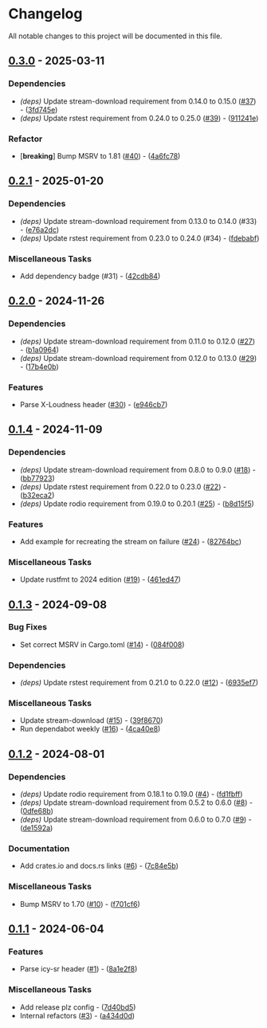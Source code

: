 # Changelog

All notable changes to this project will be documented in this file.

## [0.3.0](https://github.com/aschey/icy-metadata/compare/0.2.1..0.3.0) - 2025-03-11

### Dependencies

- *(deps)* Update stream-download requirement from 0.14.0 to 0.15.0 ([#37](https://github.com/aschey/icy-metadata/issues/37)) - ([3fd745e](https://github.com/aschey/icy-metadata/commit/3fd745e83bd0ebde481525f02415182862c09b81))
- *(deps)* Update rstest requirement from 0.24.0 to 0.25.0 ([#39](https://github.com/aschey/icy-metadata/issues/39)) - ([911241e](https://github.com/aschey/icy-metadata/commit/911241e0d8b87e021a0c66036ed5eee312878926))

### Refactor

- [**breaking**] Bump MSRV to 1.81 ([#40](https://github.com/aschey/icy-metadata/issues/40)) - ([4a6fc78](https://github.com/aschey/icy-metadata/commit/4a6fc78d5499f98d76cd5c0d0eaf750460e9ad43))

<!-- generated by git-cliff -->
## [0.2.1](https://github.com/aschey/stream-download-rs/compare/0.2.0..0.2.1) - 2025-01-20

### Dependencies

- *(deps)* Update stream-download requirement from 0.13.0 to 0.14.0 (#33) - ([e76a2dc](https://github.com/aschey/stream-download-rs/commit/e76a2dcfcb311e4709428bfe0057d6981a186b17))
- *(deps)* Update rstest requirement from 0.23.0 to 0.24.0 (#34) - ([fdebabf](https://github.com/aschey/stream-download-rs/commit/fdebabfbffe39c17e6e2854ceaf65792161987e1))

### Miscellaneous Tasks

- Add dependency badge (#31) - ([42cdb84](https://github.com/aschey/stream-download-rs/commit/42cdb84c7ceff8133e6d3505b3a4c022b25d454b))

<!-- generated by git-cliff -->
## [0.2.0](https://github.com/aschey/stream-download-rs/compare/0.1.4..0.2.0) - 2024-11-26

### Dependencies

- *(deps)* Update stream-download requirement from 0.11.0 to 0.12.0 ([#27](https://github.com/aschey/icy-metadata/pull/27)) - ([b1a0964](https://github.com/aschey/stream-download-rs/commit/b1a09640d470b7baeeaa991eb0e4102b4f664ea5))
- *(deps)* Update stream-download requirement from 0.12.0 to 0.13.0 ([#29](https://github.com/aschey/icy-metadata/pull/29)) - ([17b4e0b](https://github.com/aschey/stream-download-rs/commit/17b4e0b6ac7492d4281360efb23160fbc909a1ba))

### Features

- Parse X-Loudness header ([#30](https://github.com/aschey/icy-metadata/pull/30)) - ([e946cb7](https://github.com/aschey/stream-download-rs/commit/e946cb7cd727386e58e6338e1918641c8d5cd4ae))

<!-- generated by git-cliff -->
## [0.1.4](https://github.com/aschey/stream-download-rs/compare/0.1.3..0.1.4) - 2024-11-09

### Dependencies

- *(deps)* Update stream-download requirement from 0.8.0 to 0.9.0 ([#18](https://github.com/aschey/icy-metadata/pull/18)) - ([bb77923](https://github.com/aschey/stream-download-rs/commit/bb7792377130763efecbdd1a2951872bb69bc845))
- *(deps)* Update rstest requirement from 0.22.0 to 0.23.0 ([#22](https://github.com/aschey/icy-metadata/pull/22)) - ([b32eca2](https://github.com/aschey/stream-download-rs/commit/b32eca200a85c3123f1ea54bb2e5cbc092b931b8))
- *(deps)* Update rodio requirement from 0.19.0 to 0.20.1 ([#25](https://github.com/aschey/icy-metadata/pull/25)) - ([b8d15f5](https://github.com/aschey/stream-download-rs/commit/b8d15f50e37f3a974aaa8b63c7e24c6c6a729c47))

### Features

- Add example for recreating the stream on failure ([#24](https://github.com/aschey/icy-metadata/pull/24)) - ([82764bc](https://github.com/aschey/stream-download-rs/commit/82764bcbaff1306c547133eb310fe3767ef16031))

### Miscellaneous Tasks

- Update rustfmt to 2024 edition ([#19](https://github.com/aschey/icy-metadata/pull/19)) - ([461ed47](https://github.com/aschey/stream-download-rs/commit/461ed47ab4cf03c7d5e9e3cbba7b039ddcea67fb))

<!-- generated by git-cliff -->
## [0.1.3](https://github.com/aschey/stream-download-rs/compare/0.1.2..0.1.3) - 2024-09-08

### Bug Fixes

- Set correct MSRV in Cargo.toml ([#14](https://github.com/aschey/icy-metadata/pull/14)) - ([084f008](https://github.com/aschey/stream-download-rs/commit/084f008c4316226681cc512655a9fb55baa05bc8))

### Dependencies

- *(deps)* Update rstest requirement from 0.21.0 to 0.22.0 ([#12](https://github.com/aschey/icy-metadata/pull/12)) - ([6935ef7](https://github.com/aschey/stream-download-rs/commit/6935ef758c7ca59014e5b24581b7c7f4e5479ed1))

### Miscellaneous Tasks

- Update stream-download ([#15](https://github.com/aschey/icy-metadata/pull/15)) - ([39f8670](https://github.com/aschey/stream-download-rs/commit/39f8670f33086de27482a355cccd7d877cd8a0a7))
- Run dependabot weekly ([#16](https://github.com/aschey/icy-metadata/pull/16)) - ([4ca40e8](https://github.com/aschey/stream-download-rs/commit/4ca40e8b3e8705fa91ebe81d51f46047a0bf6d4b))

<!-- generated by git-cliff -->
## [0.1.2](https://github.com/aschey/stream-download-rs/compare/0.1.1..0.1.2) - 2024-08-01

### Dependencies

- *(deps)* Update rodio requirement from 0.18.1 to 0.19.0 ([#4](https://github.com/aschey/icy-metadata/pull/4)) - ([fd1fbff](https://github.com/aschey/stream-download-rs/commit/fd1fbffda9d0e009d3915ecd0ed7585c72532067))
- *(deps)* Update stream-download requirement from 0.5.2 to 0.6.0 ([#8](https://github.com/aschey/icy-metadata/pull/8)) - ([0dfe68b](https://github.com/aschey/stream-download-rs/commit/0dfe68b1921dd8979806cccded242d7a5b592c68))
- *(deps)* Update stream-download requirement from 0.6.0 to 0.7.0 ([#9](https://github.com/aschey/icy-metadata/pull/9)) - ([de1592a](https://github.com/aschey/stream-download-rs/commit/de1592a133ea5a59f025a045fcad5a11eb2c16b7))

### Documentation

- Add crates.io and docs.rs links ([#6](https://github.com/aschey/icy-metadata/pull/6)) - ([7c84e5b](https://github.com/aschey/stream-download-rs/commit/7c84e5bcb16056d7715dea950687a36836dd948d))

### Miscellaneous Tasks

- Bump MSRV to 1.70 ([#10](https://github.com/aschey/icy-metadata/pull/10)) - ([f701cf6](https://github.com/aschey/stream-download-rs/commit/f701cf680077ab84fd4fbc4252428bbbf875759c))

<!-- generated by git-cliff -->
## [0.1.1](https://github.com/aschey/stream-download-rs/compare/0.1.0..0.1.1) - 2024-06-04

### Features

- Parse icy-sr header ([#1](https://github.com/aschey/icy-metadata/pull/1)) - ([8a1e2f8](https://github.com/aschey/stream-download-rs/commit/8a1e2f836346a7b61dcf336bb96e001b4bdf9e03))

### Miscellaneous Tasks

- Add release plz config - ([7d40bd5](https://github.com/aschey/stream-download-rs/commit/7d40bd50163f90df27a0186e1de9dbbb5673b8fe))
- Internal refactors ([#3](https://github.com/aschey/icy-metadata/pull/3)) - ([a434d0d](https://github.com/aschey/stream-download-rs/commit/a434d0db588444f919e93115ed65bd75407fc552))

<!-- generated by git-cliff -->
